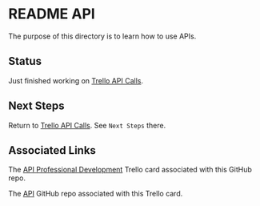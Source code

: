 # README API

The purpose of this directory is to learn how to use APIs.

## Status
Just finished working on [Trello API Calls](https://github.com/JamieBort/LearningDirectory/tree/master/API/TrelloAPICalls). 

## Next Steps
Return to [Trello API Calls](https://github.com/JamieBort/LearningDirectory/tree/master/API/TrelloAPICalls). See `Next Steps` there. 

## Associated Links

The [API Professional Development](https://trello.com/c/NFRSx1Q6/171-api-professional-development) Trello card associated with this GitHub repo.

The [API](https://github.com/JamieBort/LearningDirectory/tree/master/API) GitHub repo associated with this Trello card.
